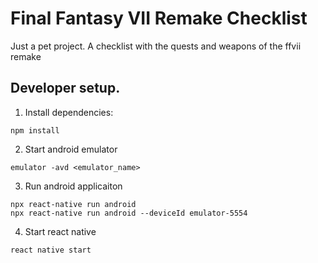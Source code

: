 # Final Fantasy VII Remake Checklist

Just a pet project.
A checklist with the quests and weapons of the ffvii remake

## Developer setup.

1. Install dependencies:
```
npm install
```

2. Start android emulator
```
emulator -avd <emulator_name>
```

3. Run android applicaiton
```
npx react-native run android
npx react-native run android --deviceId emulator-5554
```

4. Start react native
```
react native start
```
